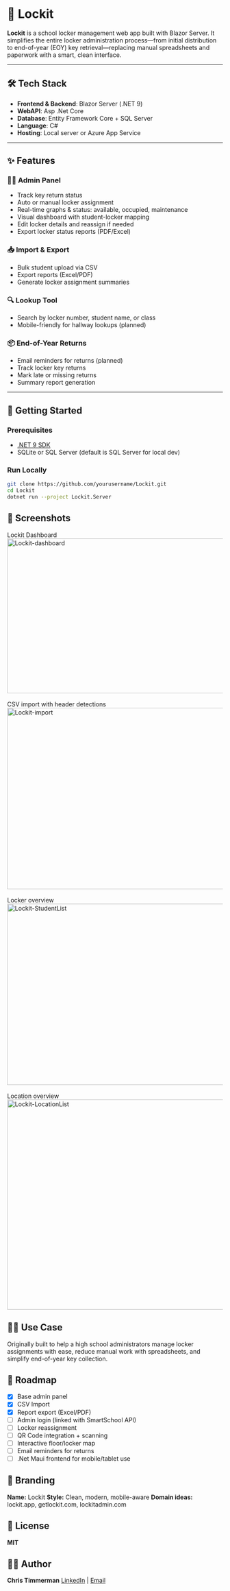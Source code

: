 # 🔐 Lockit

**Lockit** is a school locker management web app built with Blazor Server. It simplifies the entire locker administration process—from initial distribution to end-of-year (EOY) key retrieval—replacing manual spreadsheets and paperwork with a smart, clean interface.

---

## 🛠️ Tech Stack

- **Frontend & Backend**: Blazor Server (.NET 9)
- **WebAPI**: Asp .Net Core
- **Database**: Entity Framework Core + SQL Server
- **Language**: C#
- **Hosting**: Local server or Azure App Service

---

## ✨ Features

### 👩‍🏫 Admin Panel
- Track key return status
- Auto or manual locker assignment
- Real-time graphs & status: available, occupied, maintenance
- Visual dashboard with student-locker mapping
- Edit locker details and reassign if needed
- Export locker status reports (PDF/Excel)

### 📥 Import & Export
- Bulk student upload via CSV
- Export reports (Excel/PDF)
- Generate locker assignment summaries

### 🔍 Lookup Tool
- Search by locker number, student name, or class
- Mobile-friendly for hallway lookups (planned)

### 📦 End-of-Year Returns
- Email reminders for returns (planned)
- Track locker key returns
- Mark late or missing returns
- Summary report generation

---

## 🚀 Getting Started

### Prerequisites
- [.NET 9 SDK](https://dotnet.microsoft.com/en-us/download)
- SQLite or SQL Server (default is SQL Server for local dev)

### Run Locally

```bash
git clone https://github.com/yourusername/Lockit.git
cd Lockit
dotnet run --project Lockit.Server
```


## 📸 Screenshots

Lockit Dashboard <br/>
<img width="900" height="361" alt="Lockit-dashboard" src="https://github.com/user-attachments/assets/c24716c1-b2bc-46d2-bf6c-80266b32a319" />
<br/><br/>CSV import with header detections<br/>
<img width="900" height="423" alt="Lockit-import" src="https://github.com/user-attachments/assets/2e005414-3317-4269-b99a-88efb8ae5f94" />
<br/><br/>Locker overview<br/>
<img width="900" height="423" alt="Lockit-StudentList" src="https://github.com/user-attachments/assets/99e7c9cd-9c93-404e-9dcf-eb7068b95463" />
<br/><br/>Location overview<br/>
<img width="900" height="490" alt="Lockit-LocationList" src="https://github.com/user-attachments/assets/776241f3-663c-4796-94c7-3e97310d2dd3" />

## 👩‍💼 Use Case

Originally built to help a high school administrators manage locker assignments with ease, reduce manual work with spreadsheets, and simplify end-of-year key collection.

## 🧭 Roadmap

- [x] Base admin panel
- [x] CSV Import
- [x] Report export (Excel/PDF)
- [ ] Admin login (linked with SmartSchool API)
- [ ] Locker reassignment
- [ ] QR Code integration + scanning
- [ ] Interactive floor/locker map
- [ ] Email reminders for returns
- [ ] .Net Maui frontend for mobile/tablet use

## 📛 Branding

**Name:** Lockit
**Style:** Clean, modern, mobile-aware
**Domain ideas:** lockit.app, getlockit.com, lockitadmin.com

## 🤝 License

**MIT**

## 🧑‍💻 Author

**Chris Timmerman**
[LinkedIn](https://www.linkedin.com/in/chris-timmerman/) | [Email](mailto:Chris.Timmerman@proximus.be)
